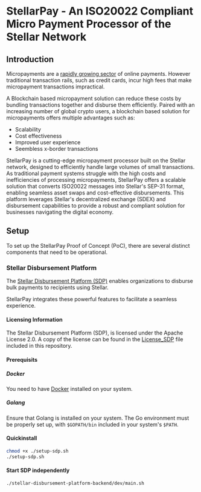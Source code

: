 # StellarPay - An ISO20022 Compliant Micro Payment Processor of the Stellar Network

## Introduction

Micropayments are a [rapidly growing sector](https://www.statista.com/outlook/dmo/fintech/digital-payments/worldwide) of online payments. However traditional transaction rails, such as credit cards, incur high fees that make micropayment transactions impractical.

A Blockchain based micropayment solution can reduce these costs by bundling transactions together and disburse them efficiently. Paired with an increasing number of global crypto users, a blockchain based solution for micropayments offers multiple advantages such as:
- Scalability
- Cost effectiveness
- Improved user experience
- Seembless x-border transactions

StellarPay is a cutting-edge micropayment processor built on the Stellar network, designed to efficiently handle large volumes of small transactions. 
As traditional payment systems struggle with the high costs and inefficiencies of processing micropayments, StellarPay offers a scalable solution that converts ISO20022 messages into Stellar's SEP-31 format, enabling seamless asset swaps and cost-effective disbursements. 
This platform leverages Stellar's decentralized exchange (SDEX) and disbursement capabilities to provide a robust and compliant solution for businesses navigating the digital economy.

## Setup
To set up the StellarPay Proof of Concept (PoC), there are several distinct components that need to be operational.

### Stellar Disbursement Platform
The [Stellar Disbursement Platform (SDP)](https://github.com/stellar/stellar-disbursement-platform-backend/blob/develop/README.md) enables organizations to disburse bulk payments to recipients using Stellar.

StellarPay integrates these powerful features to facilitate a seamless experience.

#### Licensing Information
The Stellar Disbursement Platform (SDP), is licensed under the Apache License 2.0. A copy of the license can be found in the [License_SDP](./LICENSE_SDP) file included in this repository.


#### Prerequisits

##### Docker
You need to have [Docker](https://www.docker.com/products/docker-desktop/) installed on your system.

##### Golang
Ensure that Golang is installed on your system. The Go environment must be properly set up, with `$GOPATH/bin` included in your system's `$PATH`.

#### Quickinstall
```sh
chmod +x ./setup-sdp.sh
./setup-sdp.sh
```

#### Start SDP independently
```sh
./stellar-disbursement-platform-backend/dev/main.sh
```

